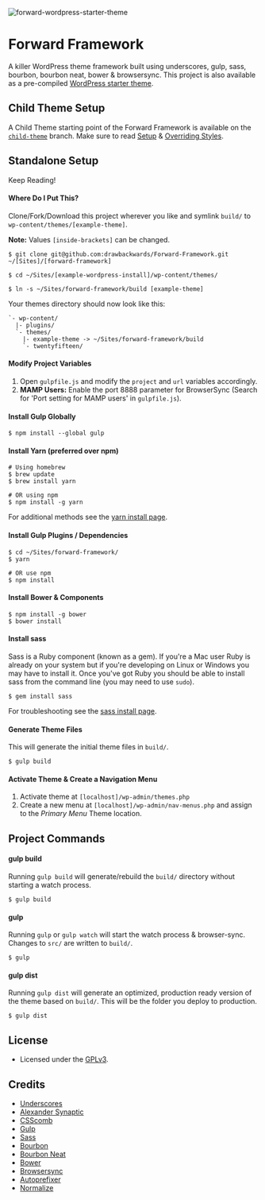![forward-wordpress-starter-theme](https://cloud.githubusercontent.com/assets/1250818/8885259/dc5923d0-3212-11e5-9579-25d6731ba6ca.jpg)

# Forward Framework

A killer WordPress theme framework built using underscores, gulp, sass, bourbon, bourbon neat, bower & browsersync. This project is also available as a pre-compiled [WordPress starter theme](https://github.com/drawbackwards/Forward-WordPress-Starter-Theme/releases).

## Child Theme Setup

A Child Theme starting point of the Forward Framework is available on the [`child-theme`](https://github.com/drawbackwards/Forward-Framework/tree/child-theme#forward-framework-child-theme) branch. Make sure to read [Setup](https://github.com/drawbackwards/Forward-Framework/tree/child-theme#setup) & [Overriding Styles](https://github.com/drawbackwards/Forward-Framework/tree/child-theme#overriding-styles).

## Standalone Setup

Keep Reading!

#### Where Do I Put This?

Clone/Fork/Download this project wherever you like and symlink `build/` to `wp-content/themes/[example-theme]`.

__Note:__ Values `[inside-brackets]` can be changed.

    $ git clone git@github.com:drawbackwards/Forward-Framework.git ~/[Sites]/[forward-framework]

    $ cd ~/Sites/[example-wordpress-install]/wp-content/themes/

    $ ln -s ~/Sites/forward-framework/build [example-theme]

Your themes directory should now look like this:

    `- wp-content/
      |- plugins/
      `- themes/
        |- example-theme -> ~/Sites/forward-framework/build
        `- twentyfifteen/

#### Modify Project Variables

1. Open `gulpfile.js` and modify the `project` and `url` variables accordingly.
2. __MAMP Users:__ Enable the port 8888 parameter for BrowserSync (Search for 'Port setting for MAMP users' in `gulpfile.js`).

#### Install Gulp Globally

    $ npm install --global gulp

#### Install Yarn (preferred over npm)

    # Using homebrew
    $ brew update
    $ brew install yarn

    # OR using npm
    $ npm install -g yarn

For additional methods see the [yarn install page](https://yarnpkg.com/en/docs/install).

#### Install Gulp Plugins / Dependencies

    $ cd ~/Sites/forward-framework/
    $ yarn

    # OR use npm
    $ npm install

#### Install Bower & Components

    $ npm install -g bower
    $ bower install

#### Install sass

Sass is a Ruby component (known as a gem). If you're a Mac user Ruby is already on your system but if you're developing
on Linux or Windows you may  have to install it. Once you've got Ruby you should be able to install sass from the
command line (you may need to use `sudo`).

    $ gem install sass

For troubleshooting see the [sass install page](http://sass-lang.com/install).

#### Generate Theme Files

This will generate the initial theme files in `build/`.

    $ gulp build

#### Activate Theme & Create a Navigation Menu

1. Activate theme at `[localhost]/wp-admin/themes.php`
2. Create a new menu at `[localhost]/wp-admin/nav-menus.php` and assign to the _Primary Menu_ Theme location.

## Project Commands

#### gulp build

Running `gulp build` will generate/rebuild the `build/` directory without starting a watch process.

    $ gulp build

#### gulp

Running `gulp` or `gulp watch` will start the watch process & browser-sync. Changes to `src/` are written to `build/`.

    $ gulp

#### gulp dist

Running `gulp dist` will generate an optimized, production ready version of the theme based on `build/`. This will be the folder you deploy to production.

    $ gulp dist

## License

* Licensed under the [GPLv3](http://www.gnu.org/licenses/gpl.txt).

## Credits

* [Underscores](https://github.com/Automattic/_s)
* [Alexander Synaptic](https://github.com/synapticism/wordpress-gulp-bower-sass)
* [CSScomb](http://csscomb.com)
* [Gulp](http://gulpjs.com)
* [Sass](http://sass-lang.com)
* [Bourbon](https://github.com/thoughtbot/bourbon)
* [Bourbon Neat](http://neat.bourbon.io)
* [Bower](http://bower.io)
* [Browsersync](http://www.browsersync.io)
* [Autoprefixer](https://github.com/postcss/autoprefixer-core)
* [Normalize](https://necolas.github.io/normalize.css/)
